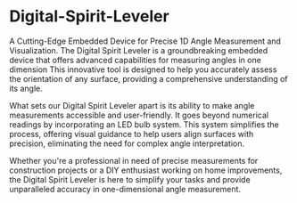 # Digital-Spirit-Leveler
A Cutting-Edge Embedded Device for Precise 1D Angle Measurement and Visualization. The Digital Spirit Leveler is a groundbreaking embedded device that offers advanced capabilities for measuring angles in one dimension This innovative tool is designed to help you accurately assess the orientation of any surface, providing a comprehensive understanding of its angle.

What sets our Digital Spirit Leveler apart is its ability to make angle measurements accessible and user-friendly. It goes beyond numerical readings by incorporating an LED bulb system. This system simplifies the process, offering visual guidance to help users align surfaces with precision, eliminating the need for complex angle interpretation.

Whether you're a professional in need of precise measurements for construction projects or a DIY enthusiast working on home improvements, the Digital Spirit Leveler is here to simplify your tasks and provide unparalleled accuracy in one-dimensional angle measurement.
